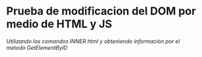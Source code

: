 # Prueba de modificacion del DOM por medio de HTML y JS
###### Utilizando los comandos INNER html y obteniendo información por el metodo GetElementByID
